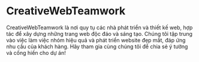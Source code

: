 # CreativeWebTeamwork
CreativeWebTeamwork là nơi quy tụ các nhà phát triển và thiết kế web, hợp tác để xây dựng những trang web độc đáo và sáng tạo. Chúng tôi tập trung vào việc làm việc nhóm hiệu quả và phát triển website đẹp mắt, đáp ứng nhu cầu của khách hàng. Hãy tham gia cùng chúng tôi để chia sẻ ý tưởng và cống hiến cho dự án!
